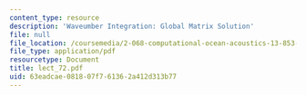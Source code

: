 ```yaml
---
content_type: resource
description: 'Waveumber Integration: Global Matrix Solution'
file: null
file_location: /coursemedia/2-068-computational-ocean-acoustics-13-853-spring-2003/63eadcae081807f761362a412d313b77_lect_72.pdf
file_type: application/pdf
resourcetype: Document
title: lect_72.pdf
uid: 63eadcae-0818-07f7-6136-2a412d313b77
---
```

